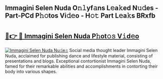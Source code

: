 ## Immagini Selen Nuda O𝚗𝚕yf𝚊ns L𝚎a𝚔ed N𝚞𝚍es - Part-PCd P𝚑𝚘tos Vi𝚍𝚎o - H𝚘𝚝 Part L𝚎a𝚔s BRxfb

# <h2><a href="http://kf24f8.oniu.top/?m=Immagini+Selen+Nuda">🔗👉 🔴 Immagini Selen Nuda P𝚑ot𝚘𝚜 V𝚒d𝚎o</a></h2>

[![Immagini Selen Nuda Nu𝚍e𝚜](https://i.imgur.com/0qMVB7G.gif)](http://kf24f8.oniu.top/?m=Immagini+Selen+Nuda)
Social media thought leader Immagini Selen Nuda, acclaimed for publishing dance and lifestyle material, consisting of presentations and blogs. Exceptional contortionist Immagini Selen Nuda, famed for their remarkable abilities and accomplishments in contorting their body into various shapes.  

